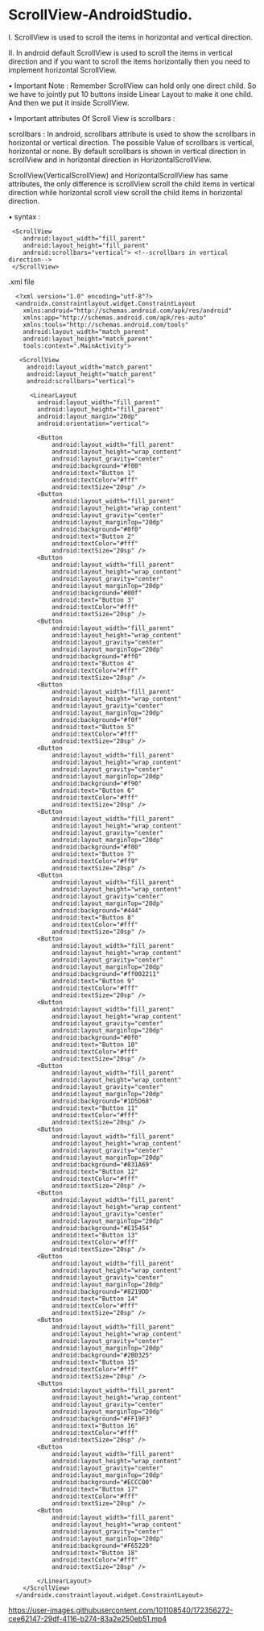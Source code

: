 # ScrollView-AndroidStudio.


I. ScrollView is used to scroll the items in horizontal and vertical direction.

II. In android default ScrollView is used to scroll the items in vertical direction and if you want to scroll the items horizontally then you need to implement horizontal ScrollView.
 
• Important Note : Remember ScrollView can hold only one direct child. So we have to jointly put 10 buttons inside Linear Layout to make it one child. And then we put it inside ScrollView. 
 
• Important attributes Of Scroll View is scrollbars :

scrollbars : In android, scrollbars attribute is used to show the scrollbars in horizontal or vertical direction. The possible Value of scrollbars is vertical, horizontal or none. By default scrollbars is shown in vertical direction in scrollView and in horizontal direction in HorizontalScrollView.

ScrollView(VerticalScrollView) and HorizontalScrollView has same attributes, the only difference is scrollView scroll the child items in vertical direction while horizontal scroll view scroll the child items in horizontal direction.

• syntax :

     <ScrollView
        android:layout_width="fill_parent"
        android:layout_height="fill_parent"
        android:scrollbars="vertical"> <!--scrollbars in vertical direction-->
     </ScrollView>
     
     
     
.xml file
       

      <?xml version="1.0" encoding="utf-8"?>
      <androidx.constraintlayout.widget.ConstraintLayout
        xmlns:android="http://schemas.android.com/apk/res/android"
        xmlns:app="http://schemas.android.com/apk/res-auto"
        xmlns:tools="http://schemas.android.com/tools"
        android:layout_width="match_parent"
        android:layout_height="match_parent"
        tools:context=".MainActivity">

       <ScrollView
         android:layout_width="match_parent"
         android:layout_height="match_parent"
         android:scrollbars="vertical">

          <LinearLayout
            android:layout_width="fill_parent"
            android:layout_height="fill_parent"
            android:layout_margin="20dp"
            android:orientation="vertical">

            <Button
                android:layout_width="fill_parent"
                android:layout_height="wrap_content"
                android:layout_gravity="center"
                android:background="#f00"
                android:text="Button 1"
                android:textColor="#fff"
                android:textSize="20sp" />
            <Button
                android:layout_width="fill_parent"
                android:layout_height="wrap_content"
                android:layout_gravity="center"
                android:layout_marginTop="20dp"
                android:background="#0f0"
                android:text="Button 2"
                android:textColor="#fff"
                android:textSize="20sp" />
            <Button
                android:layout_width="fill_parent"
                android:layout_height="wrap_content"
                android:layout_gravity="center"
                android:layout_marginTop="20dp"
                android:background="#00f"
                android:text="Button 3"
                android:textColor="#fff"
                android:textSize="20sp" />
            <Button
                android:layout_width="fill_parent"
                android:layout_height="wrap_content"
                android:layout_gravity="center"
                android:layout_marginTop="20dp"
                android:background="#ff0"
                android:text="Button 4"
                android:textColor="#fff"
                android:textSize="20sp" />
            <Button
                android:layout_width="fill_parent"
                android:layout_height="wrap_content"
                android:layout_gravity="center"
                android:layout_marginTop="20dp"
                android:background="#f0f"
                android:text="Button 5"
                android:textColor="#fff"
                android:textSize="20sp" />
            <Button
                android:layout_width="fill_parent"
                android:layout_height="wrap_content"
                android:layout_gravity="center"
                android:layout_marginTop="20dp"
                android:background="#f90"
                android:text="Button 6"
                android:textColor="#fff"
                android:textSize="20sp" />
            <Button
                android:layout_width="fill_parent"
                android:layout_height="wrap_content"
                android:layout_gravity="center"
                android:layout_marginTop="20dp"
                android:background="#f00"
                android:text="Button 7"
                android:textColor="#ff9"
                android:textSize="20sp" />
            <Button
                android:layout_width="fill_parent"
                android:layout_height="wrap_content"
                android:layout_gravity="center"
                android:layout_marginTop="20dp"
                android:background="#444"
                android:text="Button 8"
                android:textColor="#fff"
                android:textSize="20sp" />
            <Button
                android:layout_width="fill_parent"
                android:layout_height="wrap_content"
                android:layout_gravity="center"
                android:layout_marginTop="20dp"
                android:background="#ff002211"
                android:text="Button 9"
                android:textColor="#fff"
                android:textSize="20sp" />
            <Button
                android:layout_width="fill_parent"
                android:layout_height="wrap_content"
                android:layout_gravity="center"
                android:layout_marginTop="20dp"
                android:background="#0f0"
                android:text="Button 10"
                android:textColor="#fff"
                android:textSize="20sp" />
            <Button
                android:layout_width="fill_parent"
                android:layout_height="wrap_content"
                android:layout_gravity="center"
                android:layout_marginTop="20dp"
                android:background="#1D5D68"
                android:text="Button 11"
                android:textColor="#fff"
                android:textSize="20sp" />
            <Button
                android:layout_width="fill_parent"
                android:layout_height="wrap_content"
                android:layout_gravity="center"
                android:layout_marginTop="20dp"
                android:background="#831A69"
                android:text="Button 12"
                android:textColor="#fff"
                android:textSize="20sp" />
            <Button
                android:layout_width="fill_parent"
                android:layout_height="wrap_content"
                android:layout_gravity="center"
                android:layout_marginTop="20dp"
                android:background="#E15454"
                android:text="Button 13"
                android:textColor="#fff"
                android:textSize="20sp" />
            <Button
                android:layout_width="fill_parent"
                android:layout_height="wrap_content"
                android:layout_gravity="center"
                android:layout_marginTop="20dp"
                android:background="#8219DD"
                android:text="Button 14"
                android:textColor="#fff"
                android:textSize="20sp" />
            <Button
                android:layout_width="fill_parent"
                android:layout_height="wrap_content"
                android:layout_gravity="center"
                android:layout_marginTop="20dp"
                android:background="#2B0325"
                android:text="Button 15"
                android:textColor="#fff"
                android:textSize="20sp" />
            <Button
                android:layout_width="fill_parent"
                android:layout_height="wrap_content"
                android:layout_gravity="center"
                android:layout_marginTop="20dp"
                android:background="#FF19F3"
                android:text="Button 16"
                android:textColor="#fff"
                android:textSize="20sp" />
            <Button
                android:layout_width="fill_parent"
                android:layout_height="wrap_content"
                android:layout_gravity="center"
                android:layout_marginTop="20dp"
                android:background="#ECCC00"
                android:text="Button 17"
                android:textColor="#fff"
                android:textSize="20sp" />
            <Button
                android:layout_width="fill_parent"
                android:layout_height="wrap_content"
                android:layout_gravity="center"
                android:layout_marginTop="20dp"
                android:background="#F65220"
                android:text="Button 18"
                android:textColor="#fff"
                android:textSize="20sp" />

            </LinearLayout>
        </ScrollView>
      </androidx.constraintlayout.widget.ConstraintLayout>

https://user-images.githubusercontent.com/101108540/172356272-cee62147-29df-4116-b274-83a2e250eb51.mp4

